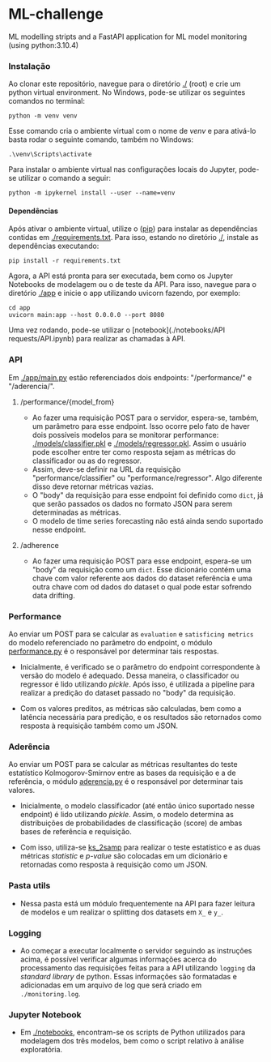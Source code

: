 # ML-challenge
ML modelling stripts and a FastAPI application for ML model monitoring (using python:3.10.4)
 
### Instalação
Ao clonar este repositório, navegue para o diretório [./](./) (root) e crie um python virtual environment. No Windows, pode-se utilizar os seguintes comandos no terminal:
 
```
python -m venv venv
```
 
Esse comando cria o ambiente virtual com o nome de *venv* e para ativá-lo basta rodar o seguinte comando, também no Windows:
 
```
.\venv\Scripts\activate
```

Para instalar o ambiente virtual nas configurações locais do Jupyter, pode-se utilizar o comando a seguir:

```
python -m ipykernel install --user --name=venv
```

#### Dependências

Após ativar o ambiente virtual, utilize o ([pip](https://pip.pypa.io/en/stable/installation/)) para instalar as dependências contidas em [./requirements.txt](./requirements.txt). Para isso, estando no diretório [./](./), instale as dependências executando:

```
pip install -r requirements.txt
```

Agora, a API está pronta para ser executada, bem como os Jupyter Notebooks de modelagem ou o de teste da API. Para isso, navegue para o diretório [./app](./app) e inicie o app utilizando uvicorn fazendo, por exemplo:

```
cd app
uvicorn main:app --host 0.0.0.0 --port 8080
```

Uma vez rodando, pode-se utilizar o [notebook](./notebooks/API requests/API.ipynb) para realizar as chamadas à API.


### API

Em [./app/main.py](./app/main.py) estão referenciados dois endpoints: "/performance/" e "/aderencia/".

1. /performance/{model_from}
   - Ao fazer uma requisição POST para o servidor, espera-se, também, um parâmetro para esse endpoint. Isso ocorre pelo fato de haver dois possíveis modelos para se monitorar performance: [./models/classifier.pkl](./models/classifier.pkl) e [./models/regressor.pkl](./models/regressor.pkl). Assim o usuário pode escolher entre ter como resposta sejam as métricas do classificador ou as do regressor.
   - Assim, deve-se definir na URL da requisição "performance/classifier" ou "performance/regressor". Algo diferente disso deve retornar métricas vazias.
   - O "body" da requisição para esse endpoint foi definido como ```dict```, já que serão passados os dados no formato JSON para serem determinadas as métricas.
   - O modelo de time series forecasting não está ainda sendo suportado nesse endpoint.
   
2. /adherence
   - Ao fazer uma requisição POST para esse endpoint, espera-se um "body" da requisição como um  ```dict```. Esse dicionário contém uma chave com valor referente aos dados do dataset referência e uma outra chave com od dados do dataset o qual pode estar sofrendo data drifting.


### Performance

Ao enviar um POST para se calcular as ```evaluation``` e ```satisficing metrics``` do modelo referenciado no parâmetro do endpoint, o módulo [performance.py](./app/api/endpoints/performance.py) é o responsável por determinar tais respostas.

   - Inicialmente, é verificado se o parâmetro do endpoint correspondente à versão do modelo é adequado. Dessa maneira, o classificador ou regressor é lido utilizando *pickle*. Após isso, é utilizada a pipeline para realizar a predição do dataset passado no "body" da requisição.

   - Com os valores preditos, as métricas são calculadas, bem como a latência necessária para predição, e os resultados são retornados como resposta à requisição também como um JSON.


### Aderência

Ao enviar um POST para se calcular as métricas resultantes do teste estatístico Kolmogorov-Smirnov entre as bases da requisição e a de referência, o módulo [aderencia.py](./app/api/endpoints/aderencia.py) é o responsável por determinar tais valores.

   - Inicialmente, o modelo classificador (até então único suportado nesse endpoint) é lido utilizando *pickle*. Assim, o modelo determina as distribuições de probabilidades de classificação (score) de ambas bases de referência e requisição.

   - Com isso, utiliza-se [ks_2samp](https://docs.scipy.org/doc/scipy/reference/generated/scipy.stats.ks_2samp.html) para realizar o teste estatístico e as duas métricas *statistic* e *p-value* são colocadas em um dicionário e retornadas como resposta à requisição como um JSON.


### Pasta utils

   - Nessa pasta está um módulo frequentemente na API para fazer leitura de modelos e um realizar o splitting dos datasets em ```X_``` e ```y_```.


### Logging

   - Ao começar a executar localmente o servidor seguindo as instruções acima, é possível verificar algumas informações acerca do processamento das requisições feitas para a API utilizando ```logging``` da *standard library* de python. Essas informações são formatadas e adicionadas em um arquivo de log que será criado em ```./monitoring.log```.


### Jupyter Notebook

   - Em [./notebooks](./notebooks), encontram-se os scripts de Python utilizados para modelagem dos três modelos, bem como o script relativo à análise exploratória.




